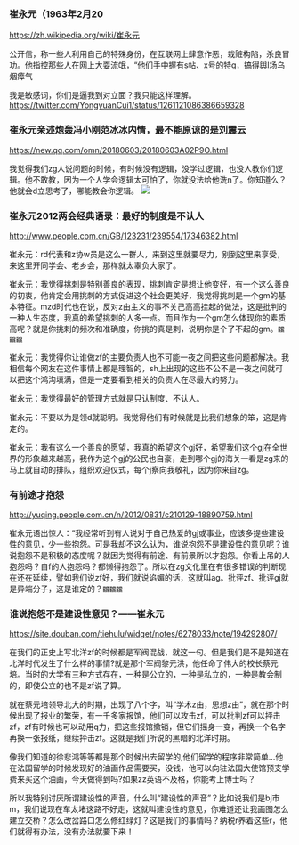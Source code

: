 ### 崔永元（1963年2月20
https://zh.wikipedia.org/wiki/崔永元

公开信，称一些人利用自己的特殊身份，在互联网上肆意作恶，栽赃构陷，杀良冒功。他指控那些人在网上大耍流氓，“他们手中握有s帖、x号的特q，搞得舆l场乌烟瘴气

我是敏感词，你们是逼我到对立面？我只能这样理解。
https://twitter.com/YongyuanCui1/status/1261121086386659328

### 崔永元亲述炮轰冯小刚范冰冰内情，最不能原谅的是刘震云
https://new.qq.com/omn/20180603/20180603A02P9O.html

我觉得我们zg人说问题的时候，有时候没有逻辑，没学过逻辑，也没人教你们逻辑。他不敢教，因为一个人学会逻辑太可怕了，你就没法给他洗n了。你知道么？他就会d立思考了，哪能教会你逻辑。
![](https://wx2.sinaimg.cn/large/d8b41602gy1gdf8a3s2dtj20fp0a1n6s.jpg)

### 崔永元2012两会经典语录：最好的制度是不认人
http://www.people.com.cn/GB/123231/239554/17346382.html

崔永元：rd代表和z协w员是这么一群人，来到这里就要尽力，别到这里来享受，来这里开同学会、老乡会，那样就太辜负大家了。

崔永元：我觉得挑刺是特别善良的表现，挑刺肯定是想让他变好，有一个这么善良的初衷，他肯定会用挑刺的方式促进这个社会更美好，我觉得挑刺是一个gm的基本特征。mzd时代也在说，反对z由主义的事不关己高高挂起的做法，这是批判的一种人生态度，我真的希望挑刺的人多一点。而且作为一个gm怎么体现你的素质高呢？就是你挑刺的频次和准确度，你挑的真是刺，说明你是个了不起的gm。`龖龖龖`

崔永元：我觉得你让谁做zf的主要负责人也不可能一夜之间把这些问题都解决。我相信每个网友在这件事情上都是理智的，sh上出现的这些不公不是一夜之间就可以把这个鸿沟填满，但是一定要看到相关的负责人在尽最大的努力。

崔永元：我觉得最好的管理方式就是只认制度、不认人。

崔永元：不要以为是领d就聪明。我觉得他们有时候就是比我们想象的笨，这是肯定的。

崔永元：我有这么一个善良的愿望，我真的希望这个gj好，希望我们这个gj在全世界的形象越来越高，我作为这个gj的公民也自豪，走到哪个gj的海关一看是zg来的马上就自动的排队，组织欢迎仪式，每个j察向我敬礼，因为你来自zg。

### 有前途才抱怨
http://yuqing.people.com.cn/n/2012/0831/c210129-18890759.html

崔永元语出惊人：“我经常听到有人说对于自己热爱的gj或事业，应该多提些建设性的意见，少一些抱怨。可是我却不这么认为，谁说抱怨不是建设性的意见呢？谁说抱怨不是积极的态度呢？就因为觉得有前途、有前景所以才抱怨。你看上吊的人抱怨吗？自f的人抱怨吗？都懒得抱怨了。所以在zg文化里在有很多错误的判断现在还在延续，譬如我们说zf好，我们就说谄媚的话，这就叫ag。批评zf、批评gj就是异端分子，这是谁定的？`龖龖龖`

### 谁说抱怨不是建设性意见？——崔永元
https://site.douban.com/tiehulu/widget/notes/6278033/note/194292807/

在我们的正史上写北洋zf的时候都是军阀混战，就这一句。但是我们是不是知道在北洋时代发生了什么样的事情?就是那个军阀黎元洪，他任命了伟大的校长蔡元培。当时的大学有三种方式存在，一种是公立的，一种是私立的，一种是教会制的，即使公立的也不是zf说了算。

就在蔡元培领导北大的时期，出现了八个字，叫“学术z由，思想z由”，就在那个时候出现了报业的繁荣，有一千多家报馆，他们可以攻击zf，可以批判zf可以抨击zf，zf有时候也可以动用q力，把这些报馆撤销，但它们摇身一变，再换一个名字再换一张报纸，继续抨击zf。这就是我们所说的黑暗的北洋时期。

像我们知道的徐悲鸿等等都是那个时候出去留学的,他们留学的程序非常简单…他在法国留学的时候发现好的油画作品需要买，没钱，他可以向驻法国大使馆预支学费来买这个油画，今天做得到吗?如果zz英语不及格，你能考上博士吗？

所以我特别讨厌所谓建设性的声音，什么叫“建设性的声音”？比如说我们是bj市m，我们说现在车太堵这路不好走，这就叫建设性的意见，你难道还让我画图怎么建立交桥？怎么改岔路口怎么修红绿灯？这是我们的事情吗？纳税r养着这些r，他们就得有办法，没有办法就要下来！
